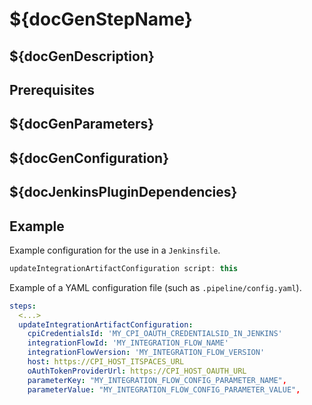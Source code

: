# ${docGenStepName}

## ${docGenDescription}

## Prerequisites

## ${docGenParameters}

## ${docGenConfiguration}

## ${docJenkinsPluginDependencies}

## Example

Example configuration for the use in a `Jenkinsfile`.

```groovy
updateIntegrationArtifactConfiguration script: this
```

Example of a YAML configuration file (such as `.pipeline/config.yaml`).

```yaml
steps:
  <...>
  updateIntegrationArtifactConfiguration:
    cpiCredentialsId: 'MY_CPI_OAUTH_CREDENTIALSID_IN_JENKINS'
    integrationFlowId: 'MY_INTEGRATION_FLOW_NAME'
    integrationFlowVersion: 'MY_INTEGRATION_FLOW_VERSION'
    host: https://CPI_HOST_ITSPACES_URL
    oAuthTokenProviderUrl: https://CPI_HOST_OAUTH_URL
	parameterKey: "MY_INTEGRATION_FLOW_CONFIG_PARAMETER_NAME",
	parameterValue: "MY_INTEGRATION_FLOW_CONFIG_PARAMETER_VALUE",
```
